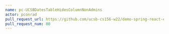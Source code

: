 ```yaml
---
name: pc-UCSBDatesTableHidesColumnNonAdmins
actor: pconrad
pull_request_url: https://github.com/ucsb-cs156-w22/demo-spring-react-example-v2/pull/80
pull_request_num: 80
---
```

